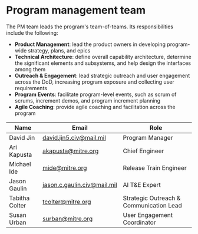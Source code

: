# Program management team

The PM team leads the program's team-of-teams. Its responsibilities include the following:

- **Product Management**: lead the product owners in developing program-wide strategy, plans, and epics
- **Technical Architecture**: define overall capability architecture, determine the significant elements and subsystems, and help design the interfaces among them
- **Outreach & Engagement**: lead strategic outreach and user engagement across the DoD, increasing program exposure and collecting user requirements
- **Program Events**: facilitate program-level events, such as scrum of scrums, increment demos, and program increment planning
- **Agile Coaching**: provide agile coaching and facilitation across the program

| Name | Email | Role |
| ---- | ----- | ---- |
| David Jin | david.jin5.civ@mail.mil | Program Manager |
| Ari Kapusta | akapusta@mitre.org | Chief Engineer |
| Michael Ide | mide@mitre.org | Release Train Engineer |
| Jason Gaulin | jason.c.gaulin.civ@mail.mil | AI T&E Expert |
| Tabitha Colter | tcolter@mitre.org | Strategic Outreach & Communication Lead |
| Susan Urban | surban@mitre.org | User Engagement Coordinator |
